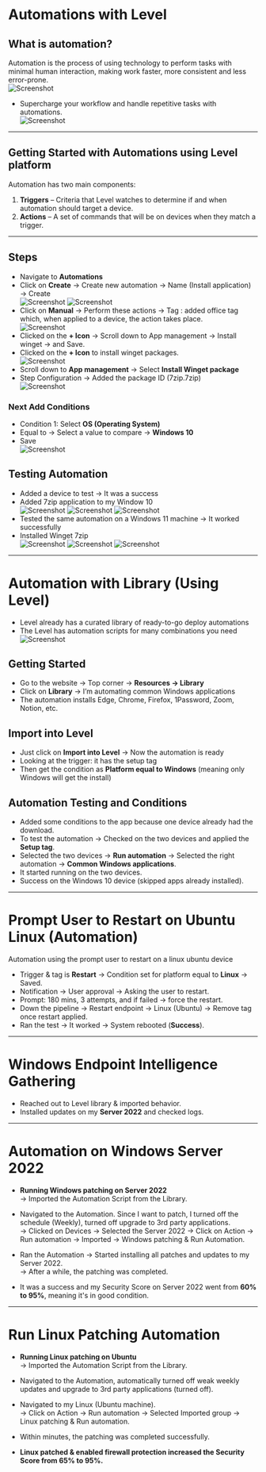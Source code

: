 # Automations with Level

## What is automation?  
Automation is the process of using technology to perform tasks with minimal human interaction, making work faster, more consistent and less error-prone.  
![Screenshot](images/screenshot801.jpg)
- Supercharge your workflow and handle repetitive tasks with automations.  
![Screenshot](images/screenshot753.jpg)
---
## Getting Started with Automations using Level platform  

Automation has two main components:  
1. **Triggers** – Criteria that Level watches to determine if and when automation should target a device.  
2. **Actions** – A set of commands that will be on devices when they match a trigger.  
---
## Steps  
- Navigate to **Automations**  
- Click on **Create** → Create new automation → Name (Install application) → Create  
![Screenshot](images/screenshot754.jpg)
![Screenshot](images/screenshot802.jpg)
- Click on **Manual** → Perform these actions → Tag : added office tag which, when applied to a device, the action takes place.  
![Screenshot](images/screenshot759.jpg)
- Clicked on the **+ Icon** → Scroll down to App management → Install winget → and Save.  
- Clicked on the **+ Icon** to install winget packages.  
![Screenshot](images/screenshot803.jpg)
- Scroll down to **App management** → Select **Install Winget package**  
- Step Configuration → Added the package ID (7zip.7zip)  
![Screenshot](images/screenshot804.jpg)
### Next Add Conditions  
- Condition 1: Select **OS (Operating System)**  
- Equal to → Select a value to compare → **Windows 10**
- Save  
![Screenshot](images/screenshot765.jpg)
## Testing Automation  
- Added a device to test → It was a success  
- Added 7zip application to my Window 10  
![Screenshot](images/screenshot760.jpg)
![Screenshot](images/screenshot761.jpg)
![Screenshot](images/screenshot762.jpg)
- Tested the same automation on a Windows 11 machine → It worked successfully  
- Installed Winget 7zip  
![Screenshot](images/screenshot805.jpg)
![Screenshot](images/screenshot766.jpg)
![Screenshot](images/screenshot767.jpg)

---
# Automation with Library (Using Level)

- Level already has a curated library of ready-to-go deploy automations  
- The Level has automation scripts for many combinations you need  
![Screenshot](images/screenshot769.jpg)
## Getting Started  
- Go to the website → Top corner → **Resources → Library**  
- Click on **Library** → I’m automating common Windows applications    
- The automation installs Edge, Chrome, Firefox, 1Password, Zoom, Notion, etc.  
## Import into Level  
- Just click on **Import into Level** → Now the automation is ready  
- Looking at the trigger: it has the setup tag  
- Then get the condition as **Platform equal to Windows** (meaning only Windows will get the install)  
## Automation Testing and Conditions

- Added some conditions to the app because one device already had the download.  
- To test the automation → Checked on the two devices and applied the **Setup tag**.  
- Selected the two devices → **Run automation** → Selected the right automation → **Common Windows applications**.  
- It started running on the two devices.  
- Success on the Windows 10 device (skipped apps already installed).  

---

# Prompt User to Restart on Ubuntu Linux (Automation)
Automation using the prompt user to restart on a linux ubuntu device
- Trigger & tag is **Restart** → Condition set for platform equal to **Linux** → Saved.  
- Notification → User approval → Asking the user to restart.  
- Prompt: 180 mins, 3 attempts, and if failed → force the restart.  
- Down the pipeline → Restart endpoint → Linux (Ubuntu) → Remove tag once restart applied.  
- Ran the test → It worked → System rebooted (**Success**).  
---
# Windows Endpoint Intelligence Gathering

- Reached out to Level library & imported behavior.  
- Installed updates on my **Server 2022** and checked logs.  
---
# Automation on Windows Server 2022

* **Running Windows patching on Server 2022**  
  -> Imported the Automation Script from the Library.  

* Navigated to the Automation. Since I want to patch, I turned off the schedule (Weekly), turned off upgrade to 3rd party applications.  
  -> Clicked on Devices -> Selected the Server 2022 -> Click on Action -> Run automation -> Imported -> Windows patching & Run Automation.  

* Ran the Automation -> Started installing all patches and updates to my Server 2022.  
  -> After a while, the patching was completed.  

* It was a success and my Security Score on Server 2022 went from **60% to 95%**, meaning it's in good condition.  

---
# Run Linux Patching Automation

* **Running Linux patching on Ubuntu**  
  -> Imported the Automation Script from the Library.  

* Navigated to the Automation, automatically turned off weak weekly updates and upgrade to 3rd party applications (turned off).  

* Navigated to my Linux (Ubuntu machine).  
  -> Click on Action -> Run automation -> Selected Imported group -> Linux patching & Run automation.  

* Within minutes, the patching was completed successfully.  

* **Linux patched & enabled firewall protection increased the Security Score from 65% to 95%.**
